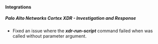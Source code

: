 
#### Integrations
##### Palo Alto Networks Cortex XDR - Investigation and Response
- Fixed an issue where the ***xdr-run-script*** command failed when was called without parameter argument.
